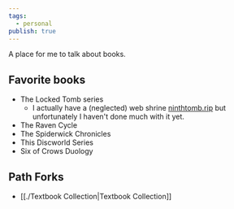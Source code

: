 ```yaml
---
tags:
  - personal
publish: true
---
```

A place for me to talk about books.   
  
## Favorite books  
- The Locked Tomb series  
	- I actually have a (neglected) web shrine [ninthtomb.rip](https://ninthtomb.rip) but unfortunately I haven't done much with it yet.  
- The Raven Cycle  
- The Spiderwick Chronicles  
- This Discworld Series  
- Six of Crows Duology  
  
## Path Forks  
- [[./Textbook Collection|Textbook Collection]]